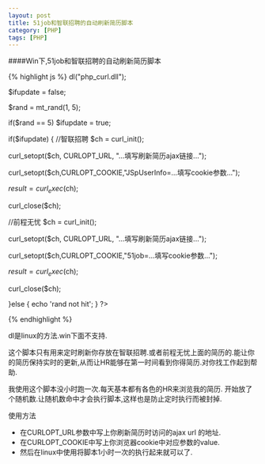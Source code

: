 ```yaml
---
layout: post
title: 51job和智联招聘的自动刷新简历脚本
category: [PHP]
tags: [PHP]
---
```


####Win下,51job和智联招聘的自动刷新简历脚本

{% highlight js %}
dl("php_curl.dll");

$ifupdate = false;

$rand = mt_rand(1, 5);

if($rand == 5)
$ifupdate = true;

if($ifupdate)
{
//智联招聘
$ch = curl_init();

curl_setopt($ch, CURLOPT_URL, "...填写刷新简历ajax链接...");

curl_setopt($ch,CURLOPT_COOKIE,"JSpUserInfo=...填写cookie参数...");

$result = curl_exec($ch);

curl_close($ch);

//前程无忧
$ch = curl_init();

curl_setopt($ch, CURLOPT_URL, "...填写刷新简历ajax链接...");

curl_setopt($ch,CURLOPT_COOKIE,"51job=...填写cookie参数...");

$result = curl_exec($ch);

curl_close($ch);

}else
{
echo 'rand not hit';
}
?>

{% endhighlight %}

dl是linux的方法.win下面不支持.

这个脚本只有用来定时刷新你存放在智联招聘.或者前程无忧上面的简历的.能让你的简历保持实时的更新,从而让HR能够在第一时间看到你得简历.对你找工作起到帮助.

我使用这个脚本没小时跑一次.每天基本都有各色的HR来浏览我的简历.
开始放了个随机数.让随机数命中才会执行脚本,这样也是防止定时执行而被封掉.

使用方法

* 在CURLOPT_URL参数中写上你刷新简历时访问的ajax url 的地址.
* 在CURLOPT_COOKIE中写上你浏览器cookie中对应参数的value.
* 然后在linux中使用将脚本1小时一次的执行起来就可以了.

